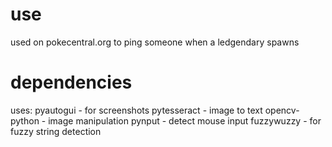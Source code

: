 # use
used on pokecentral.org to ping someone when a ledgendary spawns

# dependencies
uses:
pyautogui - for screenshots
pytesseract - image to text
opencv-python - image manipulation
pynput - detect mouse input
fuzzywuzzy - for fuzzy string detection
